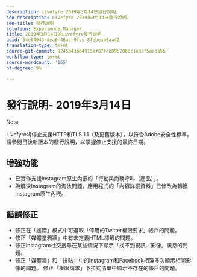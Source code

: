 ```yaml
---
description: Livefyre 2019年3月14日發行說明。
seo-description: Livefyre 2019年3月14日發行說明。
seo-title: 發行說明
solution: Experience Manager
title: 2019年3月14日的Livefyre發行說明
uuid: 34e64943-dea6-46ac-9fcc-8febeab6aa42
translation-type: tm+mt
source-git-commit: 9246343b64915af07feb8952060c1e3af5aada56
workflow-type: tm+mt
source-wordcount: '165'
ht-degree: 9%

---
```



# 發行說明- 2019年3月14日

>[!NOTE]
>
>Livefyre將停止支援HTTP和TLS 1.1（及更舊版本），以符合Adobe安全性標準。  請參閱日後新版本的發行說明，以掌握停止支援的最終日期。

## 增強功能

* 已實作支援Instagram原生內嵌的「行動與商務呼叫（產品）」。
* 為解決Instagram的淘汰問題，應用程式的「內容詳細資料」已修改為轉換Instagram原生內嵌。


## 錯誤修正

* 修正在「進階」模式中可選取「停用的Twitter權限要求」帳戶的問題。
* 修正「媒體塗鴉牆」中有未定義HTML標籤的問題。
* 修正Instagram社交搜尋在某些情況下顯示「找不到視訊／影像」訊息的問題。
* 修正「媒體牆」和「拼貼」中的Instagram和Facebook相簿多次顯示相同影像的問題。
修正「權限請求」下拉式清單中顯示不存在的帳戶的問題。